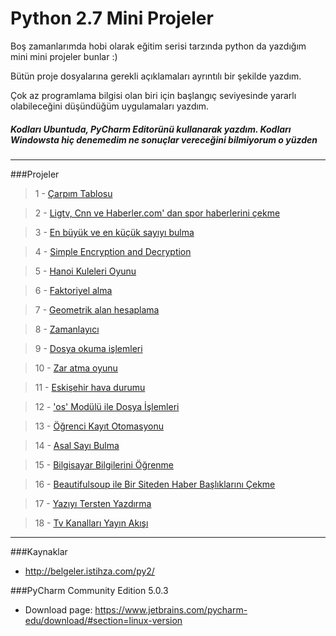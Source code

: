 # Python 2.7 Mini Projeler

Boş zamanlarımda hobi olarak eğitim serisi tarzında python da yazdığım mini mini projeler bunlar :)

Bütün proje dosyalarına gerekli açıklamaları ayrıntılı bir şekilde yazdım.

Çok az programlama bilgisi olan biri için başlangıç seviyesinde yararlı olabileceğini düşündüğüm uygulamaları yazdım.

##### Kodları Ubuntuda, PyCharm Editorünü kullanarak yazdım. Kodları Windowsta hiç denemedim ne sonuçlar vereceğini bilmiyorum o yüzden

---------------------------------------------------------------------------------------------------------------------------

###Projeler

> 1 - [Çarpım Tablosu](https://github.com/ozcaan11/python_mini_projeler/blob/master/%5BProje%20-%201%5D%20%C3%87arp%C4%B1m%20Tablosu/1.py)

> 2 - [Ligtv, Cnn ve Haberler.com' dan spor haberlerini çekme](https://github.com/ozcaan11/python_mini_projeler/tree/master/%5BProje%20-%202%5D%20Ligtv'den%20Haber%20%C3%87ekme)

> 3 - [En büyük ve en küçük sayıyı bulma](https://github.com/ozcaan11/python_mini_projeler/blob/master/%5BProje%20-%203%5D%20En%20B%C3%BCy%C3%BCk%20ve%20En%20K%C3%BC%C3%A7%C3%BCk%20Say%C4%B1y%C4%B1%20Bulma/1.py)

> 4 - [Simple Encryption and Decryption](https://github.com/ozcaan11/python_mini_projeler/blob/master/%5BProje%20-%204%5D%20Simple%20Encryption%20and%20Decryption/simple_encr_decr.py)

> 5 - [Hanoi Kuleleri Oyunu](https://github.com/ozcaan11/python_mini_projeler/blob/master/%5BProje%20-%205%5D%20Hanoi%20Kuleleri%20Oyunu/hanoi.py)

> 6 - [Faktoriyel alma](https://github.com/ozcaan11/python_mini_projeler/blob/master/%5BProje%20-%206%5D%20Faktoriyel%20Alma/fact.py)

> 7 - [Geometrik alan hesaplama](https://github.com/ozcaan11/python_mini_projeler/blob/master/%5BProje%20-%207%5D%20Geometrik%20%C5%9Eekillerin%20Alanlar%C4%B1n%C4%B1%20Hesaplama/1.py)

> 8 - [Zamanlayıcı](https://github.com/ozcaan11/python_mini_projeler/blob/master/%5BProje%20-%208%5D%20Zamanlayıcı/zamanlayici.py)

> 9 - [Dosya okuma işlemleri](https://github.com/ozcaan11/python_mini_projeler/blob/master/%5BProje%20-%209%5D%20Dosya%20Okuma/dosya_okuma.py)

> 10 - [Zar atma oyunu](https://github.com/ozcaan11/python_mini_projeler/blob/master/%5BProje%20-%2010%5D%20Zar%20Oyunu/zar.py)

> 11 - [Eskişehir hava durumu](https://github.com/ozcaan11/python_mini_projeler/blob/master/%5BProje%20-%2011%5D%20Eski%C5%9Fehir%20Hava%20Durumu/hava.py)

> 12 - ['os' Modülü ile Dosya İşlemleri](https://github.com/ozcaan11/python_mini_projeler/blob/master/%5BProje%20-%2012%5D%20'os'%20Mod%C3%BCl%C3%BC%20ile%20Dosya%20%C4%B0%C5%9Flemleri/1.py)

> 13 - [Öğrenci Kayıt Otomasyonu](https://github.com/ozcaan11/python_mini_projeler/blob/master/%5BProje%20-%2013%5D%20%C3%96%C4%9Frenci%20Kay%C4%B1t%20Otomasyonu/1.py)

> 14 - [Asal Sayı Bulma](https://github.com/ozcaan11/python_mini_projeler/blob/master/%5BProje%20-%2014%5D%20Asal%20Say%C4%B1%20Bulma/1.py)

> 15 - [Bilgisayar Bilgilerini Öğrenme](https://github.com/ozcaan11/python_mini_projeler/blob/master/%5BProje%20-%2015%5D%20Bilgisayar%20Bilgilerini%20%C3%96%C4%9Frenme/1.py)

> 16 - [Beautifulsoup ile Bir Siteden Haber Başlıklarını Çekme](https://github.com/ozcaan11/python_mini_projeler/blob/master/%5BProje%20-%2016%5D%20Beautifulsoup%20ile%20Sitelerden%20Haber%20Ba%C5%9Fl%C4%B1klar%C4%B1n%C4%B1%20%C3%87ekme/1.py)

> 17 - [Yazıyı Tersten Yazdırma](https://github.com/ozcaan11/python_mini_projeler/blob/master/%5BProje%20-%2017%5D%20Yaz%C4%B1y%C4%B1%20Tersten%20Yazd%C4%B1rma/1.py)

> 18 - [Tv Kanalları Yayın Akışı](https://github.com/ozcaan11/python_mini_projeler/blob/master/%5BProje%20-%2018%5D%20TV%20Kanallar%C4%B1%20Yay%C4%B1n%20Ak%C4%B1%C5%9F%C4%B1/1.py)

---------------------------------------------------------------------------------------------------------------------------


###Kaynaklar

- http://belgeler.istihza.com/py2/

###PyCharm Community Edition 5.0.3
- Download page: https://www.jetbrains.com/pycharm-edu/download/#section=linux-version
